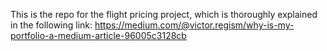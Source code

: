 This is the repo for the flight pricing project, which is thoroughly explained in the following link:
https://medium.com/@victor.regism/why-is-my-portfolio-a-medium-article-96005c3128cb
